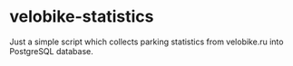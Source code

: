 # velobike-statistics

Just a simple script which collects parking statistics from velobike.ru into PostgreSQL database.
